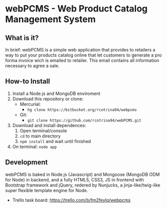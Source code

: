 # webPCMS - Web Product Catalog Management System

## What is it?

In brief: webPCMS is a simple web application that provides to retailers a way to put your products catalog online that let customers to generate a pro forma invoice wich is emailed to retailer. This email contains all information necessary to agree a sale.


## How-to Install

1. Install a Node.js and MongoDB enviroment
2. Download this repository or clone:
	* Mercurial:
		* `hg clone https://bitbucket.org/rcotrina94/webpcms`
	* Git:
		* `git clone https://github.com/rcotrina94/webPCMS.git`
3. Download and install dependences:
	1. Open terminal/console
	2. `cd` to main directory
	3. `npm install` and wait until finished
4. On terminal: `node app`


## Development

webPCMS is baked in Node.js (Javascript) and Mongoose (MongoDB ODM for Node) in backend, and a fully HTML5, CSS3, JS in frontend with Bootstrap framework and jQuery, redered by Nunjucks, a jinja-like/twig-like super flexible template engine for Node.

- Trello task board: https://trello.com/b/fm2feylq/webpcms
